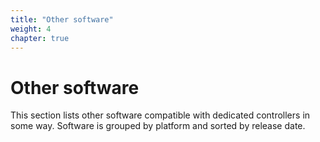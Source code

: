 ```yaml
---
title: "Other software"
weight: 4
chapter: true
---
```


# Other software

This section lists other software compatible with dedicated controllers in some way. Software is grouped by platform and sorted by release date.
